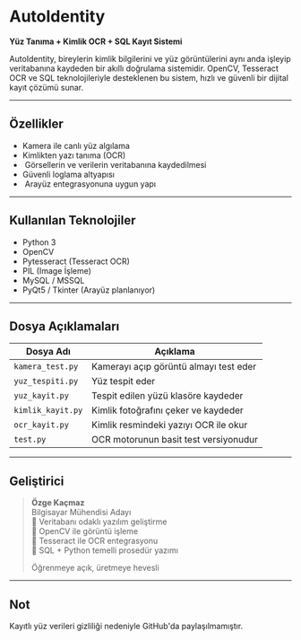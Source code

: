 # AutoIdentity

 **Yüz Tanıma + Kimlik OCR + SQL Kayıt Sistemi**

AutoIdentity, bireylerin kimlik bilgilerini ve yüz görüntülerini aynı anda işleyip veritabanına kaydeden bir akıllı doğrulama sistemidir. OpenCV, Tesseract OCR ve SQL teknolojileriyle desteklenen bu sistem, hızlı ve güvenli bir dijital kayıt çözümü sunar.

---

##  Özellikler

-  Kamera ile canlı yüz algılama
-  Kimlikten yazı tanıma (OCR)
- ️ Görsellerin ve verilerin veritabanına kaydedilmesi
-  Güvenli loglama altyapısı
- ️ Arayüz entegrasyonuna uygun yapı

---

##  Kullanılan Teknolojiler

- Python 3
- OpenCV
- Pytesseract (Tesseract OCR)
- PIL (Image İşleme)
- MySQL / MSSQL
- PyQt5 / Tkinter (Arayüz planlanıyor)

---

##  Dosya Açıklamaları

| Dosya Adı         | Açıklama                                 |
|-------------------|-------------------------------------------|
| `kamera_test.py`  | Kamerayı açıp görüntü almayı test eder   |
| `yuz_tespiti.py`  | Yüz tespit eder                          |
| `yuz_kayit.py`    | Tespit edilen yüzü klasöre kaydeder      |
| `kimlik_kayit.py` | Kimlik fotoğrafını çeker ve kaydeder     |
| `ocr_kayit.py`    | Kimlik resmindeki yazıyı OCR ile okur    |
| `test.py`         | OCR motorunun basit test versiyonudur    |

---

##  Geliştirici

> **Özge Kaçmaz**  
> Bilgisayar Mühendisi Adayı  
> 🔹 Veritabanı odaklı yazılım geliştirme  
> 🔹 OpenCV ile görüntü işleme  
> 🔹 Tesseract ile OCR entegrasyonu  
> 🔹 SQL + Python temelli prosedür yazımı  
>  
>  Öğrenmeye açık, üretmeye hevesli

---

##  Not

Kayıtlı yüz verileri gizliliği nedeniyle GitHub'da paylaşılmamıştır.
